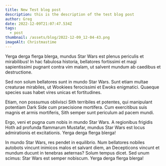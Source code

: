 ```yaml
---
title: New Test blog post
description: this is the description of the test blog post
author: Greg
date: 2022-12-09T21:07:47.534Z
tags:
  - post
thumbnail: /assets/blog/2022-12-09_12-04-43.png
imageAlt: Christmastime
---
```

Yerga derga flerga blerga, mundus Star Wars est plenus periculis et mirabilibus! In hac fabulosa historia, bellatores fortissimi et magi sapientissimi pugnant contra vim malam, ut salvent mundum ab caedibus et destructione.

Sed non solum bellatores sunt in mundo Star Wars. Sunt etiam multae creaturae mirabiles, ut Wookiees ferocissimi et Ewoks enigmatici. Quaeque species suas habet vires unicas et fortitudines.

Etiam, non possumus oblivisci Sith terribiles et potentes, qui manipulant potentiam Dark Side cum praecisione mortifera. Cum exercitibus suis magnis et armis mortiferis, Sith semper sunt periculum ad pacem mundi.

Ergo, veni et pugna cum nobis in mundo Star Wars. A regionibus frigidis Hoth ad profunda flammarum Mustafar, mundus Star Wars est locus admirationis et excitationis. Yerga derga flerga blerga!

In mundo Star Wars, res pendet in equilibrio. Num bellatores nobiles autobots vincunt inimicos malos et salvant diem, an Decepticons vincunt et mundum ducunt in tenebras aeternas? Solum tempus dicet. Sed unum scimus: Star Wars est semper nobiscum. Yerga derga flerga blerga!
